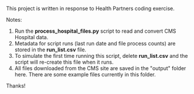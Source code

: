 This project is written in response to Health Partners coding exercise.

Notes:
1) Run the **process_hospital_files.py** script to read and convert CMS Hospital data.
2) Metadata for script runs (last run date and file process counts) are stored in the **run_list.csv** file.
3) To simulate the first time running this script, delete **run_list.csv** and the script will re-create this file when it runs.
4) All files downloaded from the CMS site are saved in the "output" folder here.  There are some example files currently in this folder.

Thanks!
